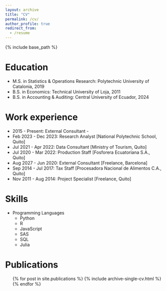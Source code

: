 ```yaml
---
layout: archive
title: "CV"
permalink: /cv/
author_profile: true
redirect_from:
  - /resume
---
```


{% include base_path %}

Education
======
* M.S. in Statistics & Operations Research: Polytechnic University of Catalonia, 2019
* B.S. in Economics: Technical University of Loja, 2011
* B.S. in Accounting & Auditing: Central University of Ecuador, 2024

Work experience
======
* 2015 - Present: External Consultant -
* Feb 2023 - Dec 2023: Research Analyst [National Polytechnic School, Quito]
* Jul 2021 - Apr 2022: Data Consultant [Ministry of Tourism, Quito]
* Jul 2020 - Mar 2022: Production Staff [Fosforera Ecuatoriana S.A., Quito]
* Aug 2027 - Jun 2020: External Consultant [Freelance, Barcelona]
* Sep 2014 - Jul 2017: Tax Staff [Procesadora Nacional de Alimentos C.A., Quito]
* Nov 2011 - Aug 2014: Project Specialist [Freelance, Quito]
  
Skills
======
* Programming Languages
  * Python
  * R
  * JavaScript
  * SAS
  * SQL
  * Julia

Publications
======
  <ul>{% for post in site.publications %}
    {% include archive-single-cv.html %}
  {% endfor %}</ul>
  
